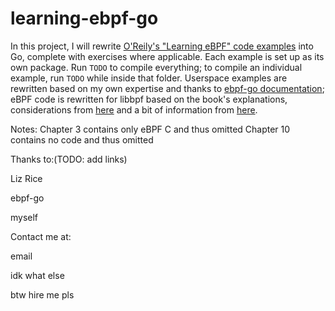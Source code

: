 # learning-ebpf-go
In this project, I will rewrite [O'Reily's "Learning eBPF" code examples](https://github.com/lizrice/learning-ebpf) into Go, complete with exercises where applicable. Each example is set up as its own package. Run `TODO` to compile everything; to compile an individual example, run `TODO` while inside that folder. Userspace examples are rewritten based on my own expertise and thanks to [ebpf-go documentation](https://github.com/cilium/ebpf?tab=readme-ov-file#packages); eBPF code is rewritten for libbpf based on the book's explanations, considerations from [here](https://facebookmicrosites.github.io/bpf/blog/2020/02/20/bcc-to-libbpf-howto-guide.html) and a bit of information from [here](https://github.com/iovisor/bcc/issues/4404).

Notes:
Chapter 3 contains only eBPF C and thus omitted
Chapter 10 contains no code and thus omitted


Thanks to:(TODO: add links)

Liz Rice

ebpf-go

myself

Contact me at:

email

idk what else

btw hire me pls
